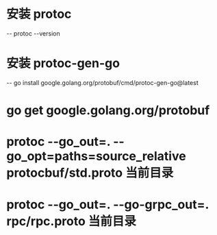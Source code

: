 # 安装  protoc
--  protoc --version

# 安装 protoc-gen-go 
-- go install google.golang.org/protobuf/cmd/protoc-gen-go@latest

# go get google.golang.org/protobuf

# protoc --go_out=. --go_opt=paths=source_relative protocbuf/std.proto  当前目录

# protoc --go_out=.  --go-grpc_out=.  rpc/rpc.proto 当前目录
